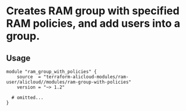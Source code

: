 # Creates RAM group with specified RAM policies, and add users into a group.

## Usage

```hcl
module "ram_group_with_policies" {
    source  = "terraform-alicloud-modules/ram-user/alicloud//modules/ram-group-with-policies"
    version = "~> 1.2"

  # omitted...
}
```

<!-- BEGINNING OF PRE-COMMIT-TERRAFORM DOCS HOOK -->
<!-- END OF PRE-COMMIT-TERRAFORM DOCS HOOK -->